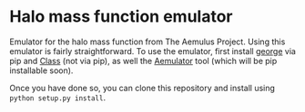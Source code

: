 # Halo mass function emulator
Emulator for the halo mass function from The Aemulus Project. Using this emulator is fairly straightforward. To use the emulator, first install [george](http://dfm.io/george/current/) via pip and [Class](https://github.com/lesgourg/class_public) (not via pip), as well the [Aemulator](https://github.com/AemulusProject/Aemulator/tree/master/Aemulator) tool (which will be pip installable soon).

Once you have done so, you can clone this repository and install using `python setup.py install`.